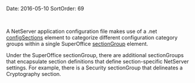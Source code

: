 Date: 2016-05-10
SortOrder: 69

 

A NetServer application configuration file makes use of a .net [configSections](http://devnet.superoffice.com/templates/(EmptyReference!)) element to categorize different configuration category groups within a single SuperOffice [sectionGroup](http://devnet.superoffice.com/templates/(EmptyReference!)) element.

Under the SuperOffice sectionGroup, there are additional sectionGroups that encapsulate section definitions that define section-specific NetServer settings. For example, there is a Security sectionGroup that delineates a Cryptography section.

 

